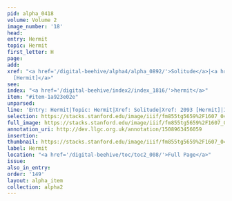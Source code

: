 ```yaml
---
pid: alpha_0418
volume: Volume 2
image_number: '18'
head: 
entry: Hermit
topic: Hermit
first_letter: H
page: 
add: 
xref: "<a href='/digital-beehive/alpha4/alpha_0892/'>Solitude</a>|<a href='/digital-beehive/toc/toc2_375/'>2093
  [Hermit]</a>"
see: 
index: "<a href='/digital-beehive/index2/index_1816/'>hermit</a>"
item: "#item-1a923e02e"
unparsed: 
line: 'Entry: Hermit|Topic: Hermit|Xref: Solitude|Xref: 2093 [Hermit]|Index: hermit|#item-1a923e02e'
selection: https://stacks.stanford.edu/image/iiif/fm855tg5659%2F1607_0485/779,3013,2912,238/full/0/default.jpg
full_image: https://stacks.stanford.edu/image/iiif/fm855tg5659%2F1607_0485/full/full/0/default.jpg
annotation_uri: http://dev.llgc.org.uk/annotation/1508963456059
insertion: 
thumbnail: https://stacks.stanford.edu/image/iiif/fm855tg5659%2F1607_0485/779,3013,600,180/250,/0/default.jpg
label: Hermit
location: "<a href='/digital-beehive/toc/toc2_008/'>Full Page</a>"
issue: 
also_in_entry: 
order: '149'
layout: alpha_item
collection: alpha2
---
```

